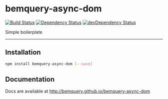 # bemquery-async-dom

[![Build Status](https://travis-ci.org/BEMQuery/bemquery-async-dom.svg?branch=master)](https://travis-ci.org/BEMQuery/bemquery-async-dom) [![Dependency Status](https://david-dm.org/BEMQuery/bemquery-async-dom.svg)](https://david-dm.org/BEMQuery/bemquery-async-dom) [![devDependency Status](https://david-dm.org/BEMQuery/bemquery-async-dom/dev-status.svg)](https://david-dm.org/BEMQuery/bemquery-async-dom#info=devDependencies)

Simple boilerplate

---

## Installation

```bash
npm install bemquery-async-dom [--save]
```

## Documentation

Docs are available at http://bemquery.github.io/bemquery-async-dom
